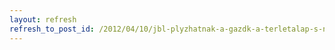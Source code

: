 ```yaml
---
layout: refresh
refresh_to_post_id: /2012/04/10/jbl-plyzhatnak-a-gazdk-a-terletalap-s-nemzeti-kiegszt-tmogatsokra
---
```

